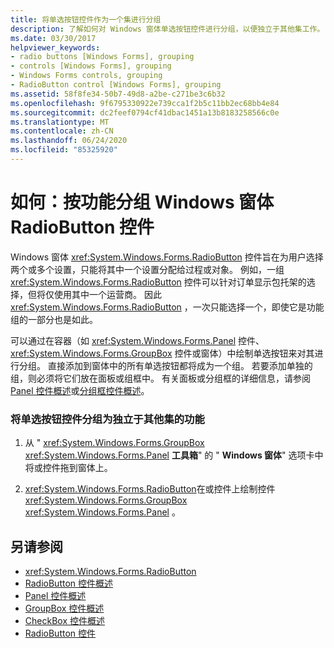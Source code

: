 ```yaml
---
title: 将单选按钮控件作为一个集进行分组
description: 了解如何对 Windows 窗体单选按钮控件进行分组，以便独立于其他集工作。
ms.date: 03/30/2017
helpviewer_keywords:
- radio buttons [Windows Forms], grouping
- controls [Windows Forms], grouping
- Windows Forms controls, grouping
- RadioButton control [Windows Forms], grouping
ms.assetid: 58f8fe34-50b7-49d8-a2be-c271be3c6b32
ms.openlocfilehash: 9f6795330922e739cca1f2b5c11bb2ec68bb4e84
ms.sourcegitcommit: dc2feef0794cf41dbac1451a13b8183258566c0e
ms.translationtype: MT
ms.contentlocale: zh-CN
ms.lasthandoff: 06/24/2020
ms.locfileid: "85325920"
---
```

# <a name="how-to-group-windows-forms-radiobutton-controls-to-function-as-a-set"></a>如何：按功能分组 Windows 窗体 RadioButton 控件
Windows 窗体 <xref:System.Windows.Forms.RadioButton> 控件旨在为用户选择两个或多个设置，只能将其中一个设置分配给过程或对象。 例如，一组 <xref:System.Windows.Forms.RadioButton> 控件可以针对订单显示包托架的选择，但将仅使用其中一个运营商。 因此 <xref:System.Windows.Forms.RadioButton> ，一次只能选择一个，即使它是功能组的一部分也是如此。  
  
 可以通过在容器（如 <xref:System.Windows.Forms.Panel> 控件、 <xref:System.Windows.Forms.GroupBox> 控件或窗体）中绘制单选按钮来对其进行分组。 直接添加到窗体中的所有单选按钮都将成为一个组。 若要添加单独的组，则必须将它们放在面板或组框中。 有关面板或分组框的详细信息，请参阅[Panel 控件概述](panel-control-overview-windows-forms.md)或[分组框控件概述](groupbox-control-overview-windows-forms.md)。  
  
### <a name="to-group-radiobutton-controls-as-a-set-to-function-independently-of-other-sets"></a>将单选按钮控件分组为独立于其他集的功能  
  
1. 从 " <xref:System.Windows.Forms.GroupBox> <xref:System.Windows.Forms.Panel> **工具箱**" 的 " **Windows 窗体**" 选项卡中将或控件拖到窗体上。  
  
2. <xref:System.Windows.Forms.RadioButton>在或控件上绘制控件 <xref:System.Windows.Forms.GroupBox> <xref:System.Windows.Forms.Panel> 。  
  
## <a name="see-also"></a>另请参阅

- <xref:System.Windows.Forms.RadioButton>
- [RadioButton 控件概述](radiobutton-control-overview-windows-forms.md)
- [Panel 控件概述](panel-control-overview-windows-forms.md)
- [GroupBox 控件概述](groupbox-control-overview-windows-forms.md)
- [CheckBox 控件概述](checkbox-control-overview-windows-forms.md)
- [RadioButton 控件](radiobutton-control-windows-forms.md)
